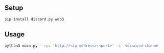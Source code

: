 ## Setup
```bash
pip install discord.py web3
```

## Usage

```bash
python3 main.py --rpc 'http://<ip-address>:<port>' -c '<discord-channel-id>'
```
